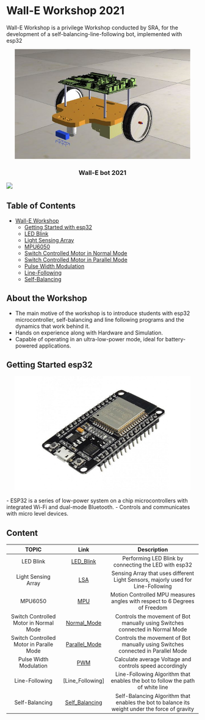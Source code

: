 # Wall-E Workshop 2021
Wall-E Workshop is a privilege Workshop conducted by SRA, for the development of a self-balancing-line-following bot, implemented with esp32

<p align="center">
  <img src="/documentation/images/wall_E_bot.JPG"  width="460"/>
  
  <h3 align="center"> Wall-E bot 2021</h3>
 </p>



![](/documentation/assets/3d_sideview.png)
## Table of Contents
- [Wall-E Workshop](#wall-e-workshop)
  - [Getting Started with esp32](#getting-started-with-esp-32)
  - [LED Blink](#led-blikn)
  - [Light Sensing Array](#light-sensing-array)
  - [MPU6050](#mpu6050)
  - [Switch Controlled Motor in Normal Mode](#switch-controlled-motor-in-normal-mode)
  - [Switch Controlled Motor in Parallel Mode](#switch-controlled-motor-in-parallel-mode)
  - [Pulse Width Modulation](#pulse-width-modulation)
  - [Line-Following ](#line-following)
  - [Self-Balancing](#self-balancing)
  
## About the Workshop
- The main motive of the workshop is to introduce students with esp32 microcontroller, self-balancing and line following programs and the dynamics that work behind it.
- Hands on experience along with Hardware and Simulation.
- Capable of operating in an ultra-low-power mode, ideal for battery-powered applications.


 ## Getting Started esp32
<p align="center">
  <img width="460" height="300" src="documentation/images/esp32.jpeg">
</p>
- ESP32 is a series of low-power system on a chip microcontrollers with integrated Wi-Fi and dual-mode Bluetooth.
- Controls and communicates with micro level devices. 

 ## Content
| TOPIC |  Link  | Description |
|:----:|:-------:| :-----: |
|LED Blink| [LED_Blink](https://github.com/SRA-VJTI/Wall-E_v2.2-beta/blob/dev/1_led_blink/README.md) | Performing LED Blink by connecting the LED with esp32 |
|Light Sensing Array| [LSA](https://github.com/SRA-VJTI/Wall-E_v2.2-beta/blob/dev/2_LSA/README.md) | Sensing Array that uses different Light Sensors, majorly used for Line-Following |
|MPU6050 | [MPU](https://github.com/SRA-VJTI/Wall-E_v2.2-beta/blob/dev/3_MPU/README.md) | Motion Controlled MPU measures angles with respect to 6 Degrees of Freedom |
|Switch Controlled Motor in Normal Mode|[Normal_Mode](https://github.com/SRA-VJTI/Wall-E_v2.2-beta/blob/dev/4_switch_controlled_motor_normal/readme.md)| Controls the movement of Bot manually using Switches connected in Normal Mode|
|Switch Controlled Motor in Paralle Mode|[Parallel_Mode](https://github.com/SRA-VJTI/Wall-E_v2.2-beta/blob/dev/5_switch_controlled_motor_parallel/README.md)| Controls the movement of Bot manually using Switches connected in Parallel Mode|
|Pulse Width Modulation|[PWM](https://github.com/SRA-VJTI/Wall-E_v2.2-beta/blob/dev/6_PWM/README.md)| Calculate average Voltage and controls speed accordingly|
|Line-Following|[Line_Following]| Line-Following Algorithm that enables the bot to follow the path of white line|
|Self-Balancing|[Self_Balancing](https://github.com/SRA-VJTI/Wall-E_v2.2-beta/blob/dev/8_self_balancing/README.md)|Self-Balancing Algorithm that enables the bot to balance its weight under the force of gravity|
 
 
